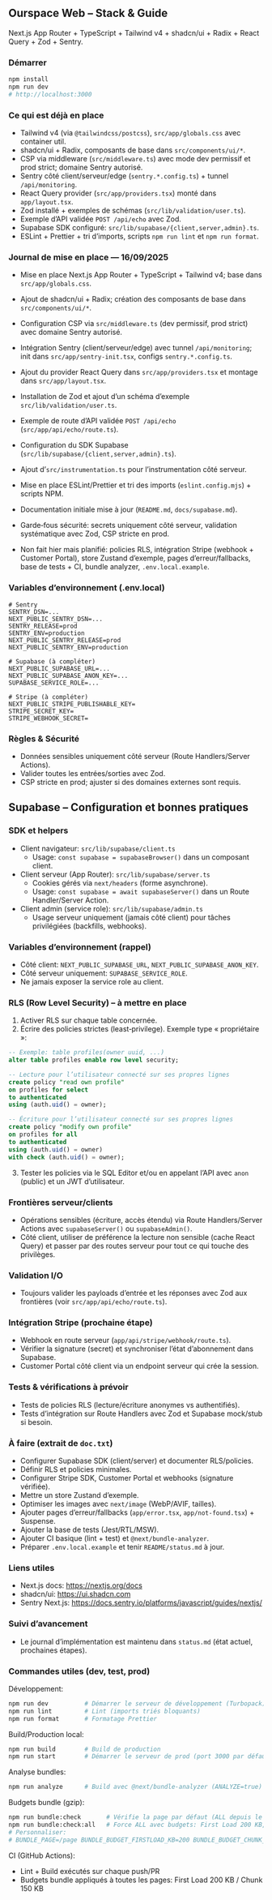 ## Ourspace Web – Stack & Guide

Next.js App Router + TypeScript + Tailwind v4 + shadcn/ui + Radix + React Query + Zod + Sentry.

### Démarrer

```bash
npm install
npm run dev
# http://localhost:3000
```

### Ce qui est déjà en place

- Tailwind v4 (via `@tailwindcss/postcss`), `src/app/globals.css` avec container util.
- shadcn/ui + Radix, composants de base dans `src/components/ui/*`.
- CSP via middleware (`src/middleware.ts`) avec mode dev permissif et prod strict; domaine Sentry autorisé.
- Sentry côté client/serveur/edge (`sentry.*.config.ts`) + tunnel `/api/monitoring`.
- React Query provider (`src/app/providers.tsx`) monté dans `app/layout.tsx`.
- Zod installé + exemples de schémas (`src/lib/validation/user.ts`).
- Exemple d’API validée `POST /api/echo` avec Zod.
- Supabase SDK configuré: `src/lib/supabase/{client,server,admin}.ts`.
- ESLint + Prettier + tri d’imports, scripts `npm run lint` et `npm run format`.

### Journal de mise en place — 16/09/2025

- Mise en place Next.js App Router + TypeScript + Tailwind v4; base dans `src/app/globals.css`.
- Ajout de shadcn/ui + Radix; création des composants de base dans `src/components/ui/*`.
- Configuration CSP via `src/middleware.ts` (dev permissif, prod strict) avec domaine Sentry autorisé.
- Intégration Sentry (client/serveur/edge) avec tunnel `/api/monitoring`; init dans `src/app/sentry-init.tsx`, configs `sentry.*.config.ts`.
- Ajout du provider React Query dans `src/app/providers.tsx` et montage dans `src/app/layout.tsx`.
- Installation de Zod et ajout d’un schéma d’exemple `src/lib/validation/user.ts`.
- Exemple de route d’API validée `POST /api/echo` (`src/app/api/echo/route.ts`).
- Configuration du SDK Supabase (`src/lib/supabase/{client,server,admin}.ts`).
- Ajout d’`src/instrumentation.ts` pour l’instrumentation côté serveur.
- Mise en place ESLint/Prettier et tri des imports (`eslint.config.mjs`) + scripts NPM.
- Documentation initiale mise à jour (`README.md`, `docs/supabase.md`).
- Garde‑fous sécurité: secrets uniquement côté serveur, validation systématique avec Zod, CSP stricte en prod.

- Non fait hier mais planifié: policies RLS, intégration Stripe (webhook + Customer Portal), store Zustand d’exemple, pages d’erreur/fallbacks, base de tests + CI, bundle analyzer, `.env.local.example`.

### Variables d’environnement (.env.local)

```
# Sentry
SENTRY_DSN=...
NEXT_PUBLIC_SENTRY_DSN=...
SENTRY_RELEASE=prod
SENTRY_ENV=production
NEXT_PUBLIC_SENTRY_RELEASE=prod
NEXT_PUBLIC_SENTRY_ENV=production

# Supabase (à compléter)
NEXT_PUBLIC_SUPABASE_URL=...
NEXT_PUBLIC_SUPABASE_ANON_KEY=...
SUPABASE_SERVICE_ROLE=...

# Stripe (à compléter)
NEXT_PUBLIC_STRIPE_PUBLISHABLE_KEY=
STRIPE_SECRET_KEY=
STRIPE_WEBHOOK_SECRET=
```

### Règles & Sécurité

- Données sensibles uniquement côté serveur (Route Handlers/Server Actions).
- Valider toutes les entrées/sorties avec Zod.
- CSP stricte en prod; ajuster si des domaines externes sont requis.

## Supabase – Configuration et bonnes pratiques

### SDK et helpers

- Client navigateur: `src/lib/supabase/client.ts`
  - Usage: `const supabase = supabaseBrowser()` dans un composant client.
- Client serveur (App Router): `src/lib/supabase/server.ts`
  - Cookies gérés via `next/headers` (forme asynchrone).
  - Usage: `const supabase = await supabaseServer()` dans un Route Handler/Server Action.
- Client admin (service role): `src/lib/supabase/admin.ts`
  - Usage serveur uniquement (jamais côté client) pour tâches privilégiées (backfills, webhooks).

### Variables d’environnement (rappel)

- Côté client: `NEXT_PUBLIC_SUPABASE_URL`, `NEXT_PUBLIC_SUPABASE_ANON_KEY`.
- Côté serveur uniquement: `SUPABASE_SERVICE_ROLE`.
- Ne jamais exposer la service role au client.

### RLS (Row Level Security) – à mettre en place

1. Activer RLS sur chaque table concernée.
2. Écrire des policies strictes (least‑privilege). Exemple type « propriétaire »:

```sql
-- Exemple: table profiles(owner uuid, ...)
alter table profiles enable row level security;

-- Lecture pour l’utilisateur connecté sur ses propres lignes
create policy "read own profile"
on profiles for select
to authenticated
using (auth.uid() = owner);

-- Écriture pour l’utilisateur connecté sur ses propres lignes
create policy "modify own profile"
on profiles for all
to authenticated
using (auth.uid() = owner)
with check (auth.uid() = owner);
```

3. Tester les policies via le SQL Editor et/ou en appelant l’API avec `anon` (public) et un JWT d’utilisateur.

### Frontières serveur/clients

- Opérations sensibles (écriture, accès étendu) via Route Handlers/Server Actions avec `supabaseServer()` ou `supabaseAdmin()`.
- Côté client, utiliser de préférence la lecture non sensible (cache React Query) et passer par des routes serveur pour tout ce qui touche des privilèges.

### Validation I/O

- Toujours valider les payloads d’entrée et les réponses avec Zod aux frontières (voir `src/app/api/echo/route.ts`).

### Intégration Stripe (prochaine étape)

- Webhook en route serveur (`app/api/stripe/webhook/route.ts`).
- Vérifier la signature (secret) et synchroniser l’état d’abonnement dans Supabase.
- Customer Portal côté client via un endpoint serveur qui crée la session.

### Tests & vérifications à prévoir

- Tests de policies RLS (lecture/écriture anonymes vs authentifiés).
- Tests d’intégration sur Route Handlers avec Zod et Supabase mock/stub si besoin.

### À faire (extrait de `doc.txt`)

- Configurer Supabase SDK (client/server) et documenter RLS/policies.
- Définir RLS et policies minimales.
- Configurer Stripe SDK, Customer Portal et webhooks (signature vérifiée).
- Mettre un store Zustand d’exemple.
- Optimiser les images avec `next/image` (WebP/AVIF, tailles).
- Ajouter pages d’erreur/fallbacks (`app/error.tsx`, `app/not-found.tsx`) + Suspense.
- Ajouter la base de tests (Jest/RTL/MSW).
- Ajouter CI basique (lint + test) et `@next/bundle-analyzer`.
- Préparer `.env.local.example` et tenir `README/status.md` à jour.

### Liens utiles

- Next.js docs: https://nextjs.org/docs
- shadcn/ui: https://ui.shadcn.com
- Sentry Next.js: https://docs.sentry.io/platforms/javascript/guides/nextjs/

### Suivi d’avancement

- Le journal d’implémentation est maintenu dans `status.md` (état actuel, prochaines étapes).

### Commandes utiles (dev, test, prod)

Développement:

```bash
npm run dev          # Démarrer le serveur de développement (Turbopack)
npm run lint         # Lint (imports triés bloquants)
npm run format       # Formatage Prettier
```

Build/Production local:

```bash
npm run build        # Build de production
npm run start        # Démarrer le serveur de prod (port 3000 par défaut)
```

Analyse bundles:

```bash
npm run analyze      # Build avec @next/bundle-analyzer (ANALYZE=true)
```

Budgets bundle (gzip):

```bash
npm run bundle:check       # Vérifie la page par défaut (ALL depuis le script — toutes les pages)
npm run bundle:check:all   # Force ALL avec budgets: First Load 200 KB, Chunk 150 KB
# Personnaliser:
# BUNDLE_PAGE=/page BUNDLE_BUDGET_FIRSTLOAD_KB=200 BUNDLE_BUDGET_CHUNK_KB=150 npm run bundle:check
```

CI (GitHub Actions):

- Lint + Build exécutés sur chaque push/PR
- Budgets bundle appliqués à toutes les pages: First Load 200 KB / Chunk 150 KB

